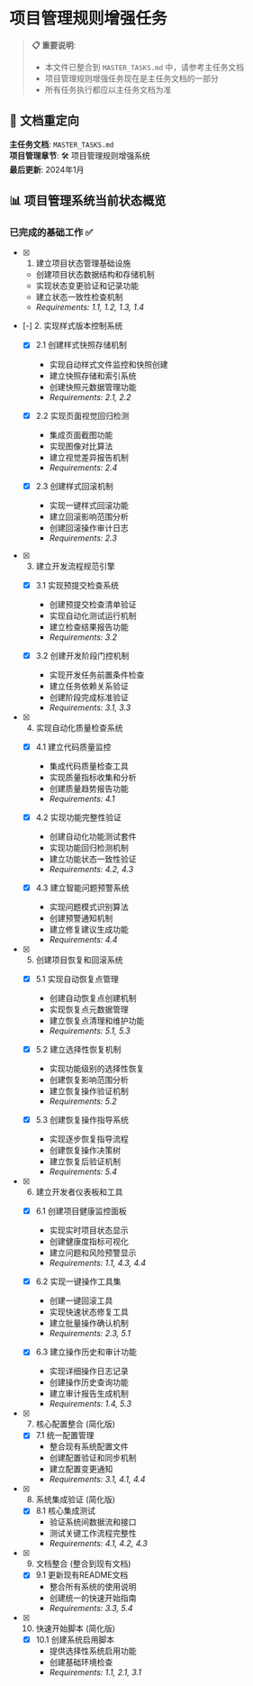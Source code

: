 # 项目管理规则增强任务

> **📋 重要说明**: 
> - 本文件已整合到 `MASTER_TASKS.md` 中，请参考主任务文档
> - 项目管理规则增强任务现在是主任务文档的一部分
> - 所有任务执行都应以主任务文档为准

## 📄 文档重定向

**主任务文档**: `MASTER_TASKS.md`  
**项目管理章节**: 🛠️ 项目管理规则增强系统  
**最后更新**: 2024年1月

## 📊 项目管理系统当前状态概览

### 已完成的基础工作 ✅

- [x] 1. 建立项目状态管理基础设施
  - 创建项目状态数据结构和存储机制
  - 实现状态变更验证和记录功能
  - 建立状态一致性检查机制
  - _Requirements: 1.1, 1.2, 1.3, 1.4_

- [-] 2. 实现样式版本控制系统
  - [x] 2.1 创建样式快照存储机制
    - 实现自动样式文件监控和快照创建
    - 建立快照存储和索引系统
    - 创建快照元数据管理功能
    - _Requirements: 2.1, 2.2_

  - [x] 2.2 实现页面视觉回归检测
    - 集成页面截图功能
    - 实现图像对比算法
    - 建立视觉差异报告机制
    - _Requirements: 2.4_

  - [x] 2.3 创建样式回滚机制
    - 实现一键样式回滚功能
    - 建立回滚影响范围分析
    - 创建回滚操作审计日志
    - _Requirements: 2.3_

- [x] 3. 建立开发流程规范引擎
  - [x] 3.1 实现预提交检查系统
    - 创建预提交检查清单验证
    - 实现自动化测试运行机制
    - 建立检查结果报告功能
    - _Requirements: 3.2_

  - [x] 3.2 创建开发阶段门控机制
    - 实现开发任务前置条件检查
    - 建立任务依赖关系验证
    - 创建阶段完成标准验证
    - _Requirements: 3.1, 3.3_

- [x] 4. 实现自动化质量检查系统
  - [x] 4.1 建立代码质量监控
    - 集成代码质量检查工具
    - 实现质量指标收集和分析
    - 创建质量趋势报告功能
    - _Requirements: 4.1_

  - [x] 4.2 实现功能完整性验证
    - 创建自动化功能测试套件
    - 实现功能回归检测机制
    - 建立功能状态一致性验证
    - _Requirements: 4.2, 4.3_

  - [x] 4.3 建立智能问题预警系统
    - 实现问题模式识别算法
    - 创建预警通知机制
    - 建立修复建议生成功能
    - _Requirements: 4.4_

- [x] 5. 创建项目恢复和回滚系统
  - [x] 5.1 实现自动恢复点管理
    - 创建自动恢复点创建机制
    - 实现恢复点元数据管理
    - 建立恢复点清理和维护功能
    - _Requirements: 5.1, 5.3_

  - [x] 5.2 建立选择性恢复机制
    - 实现功能级别的选择性恢复
    - 创建恢复影响范围分析
    - 建立恢复操作验证机制
    - _Requirements: 5.2_

  - [x] 5.3 创建恢复操作指导系统
    - 实现逐步恢复指导流程
    - 创建恢复操作决策树
    - 建立恢复后验证机制
    - _Requirements: 5.4_

- [x] 6. 建立开发者仪表板和工具
  - [x] 6.1 创建项目健康监控面板
    - 实现实时项目状态显示
    - 创建健康度指标可视化
    - 建立问题和风险预警显示
    - _Requirements: 1.1, 4.3, 4.4_

  - [x] 6.2 实现一键操作工具集
    - 创建一键回滚工具
    - 实现快速状态修复工具
    - 建立批量操作确认机制
    - _Requirements: 2.3, 5.1_

  - [x] 6.3 建立操作历史和审计功能
    - 实现详细操作日志记录
    - 创建操作历史查询功能
    - 建立审计报告生成机制
    - _Requirements: 1.4, 5.3_

- [x] 7. 核心配置整合 (简化版)
  - [x] 7.1 统一配置管理
    - 整合现有系统配置文件
    - 创建配置验证和同步机制
    - 建立配置变更通知
    - _Requirements: 3.1, 4.1, 4.4_

- [x] 8. 系统集成验证 (简化版)
  - [x] 8.1 核心集成测试
    - 验证系统间数据流和接口
    - 测试关键工作流程完整性
    - _Requirements: 4.1, 4.2, 4.3_

- [x] 9. 文档整合 (整合到现有文档)
  - [x] 9.1 更新现有README文档
    - 整合所有系统的使用说明
    - 创建统一的快速开始指南
    - _Requirements: 3.3, 5.4_

- [x] 10. 快速开始脚本 (简化版)
  - [x] 10.1 创建系统启用脚本
    - 提供选择性系统启用功能
    - 创建基础环境检查
    - _Requirements: 1.1, 2.1, 3.1_